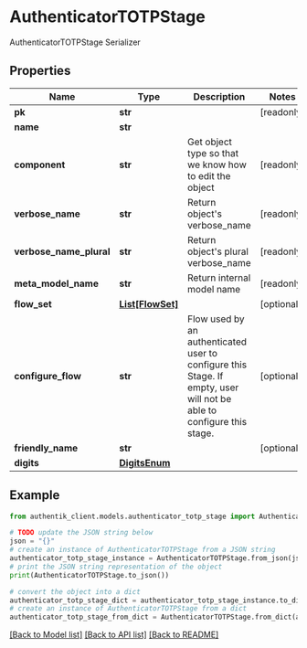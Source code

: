 # AuthenticatorTOTPStage

AuthenticatorTOTPStage Serializer

## Properties

Name | Type | Description | Notes
------------ | ------------- | ------------- | -------------
**pk** | **str** |  | [readonly] 
**name** | **str** |  | 
**component** | **str** | Get object type so that we know how to edit the object | [readonly] 
**verbose_name** | **str** | Return object&#39;s verbose_name | [readonly] 
**verbose_name_plural** | **str** | Return object&#39;s plural verbose_name | [readonly] 
**meta_model_name** | **str** | Return internal model name | [readonly] 
**flow_set** | [**List[FlowSet]**](FlowSet.md) |  | [optional] 
**configure_flow** | **str** | Flow used by an authenticated user to configure this Stage. If empty, user will not be able to configure this stage. | [optional] 
**friendly_name** | **str** |  | [optional] 
**digits** | [**DigitsEnum**](DigitsEnum.md) |  | 

## Example

```python
from authentik_client.models.authenticator_totp_stage import AuthenticatorTOTPStage

# TODO update the JSON string below
json = "{}"
# create an instance of AuthenticatorTOTPStage from a JSON string
authenticator_totp_stage_instance = AuthenticatorTOTPStage.from_json(json)
# print the JSON string representation of the object
print(AuthenticatorTOTPStage.to_json())

# convert the object into a dict
authenticator_totp_stage_dict = authenticator_totp_stage_instance.to_dict()
# create an instance of AuthenticatorTOTPStage from a dict
authenticator_totp_stage_from_dict = AuthenticatorTOTPStage.from_dict(authenticator_totp_stage_dict)
```
[[Back to Model list]](../README.md#documentation-for-models) [[Back to API list]](../README.md#documentation-for-api-endpoints) [[Back to README]](../README.md)


